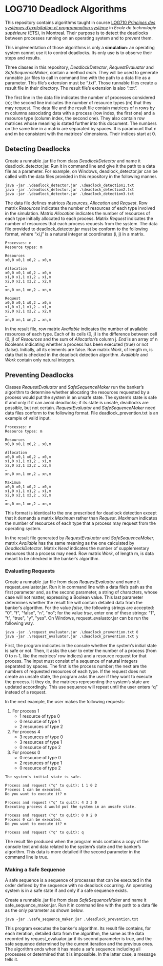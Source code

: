# LOG710 Deadlock Algorithms
This repository contains algorithms taught in course
[LOG710 *Principes des systèmes d’exploitation et programmation système*](https://www.etsmtl.ca/etudes/cours/LOG710)
in *École de technologie supérieure* (ÉTS), in Montreal. Their purpose is to
detect the deadlocks between processes running on an operating system and to
prevent them.

This implementation of those algorithms is only a **simulation**: an operating
system cannot use it to control deadlocks. Its only use is to observe their
steps and results.

Three classes in this repository, *DeadlockDetector*, *RequestEvaluator* and
*SafeSequenceMaker*, contain a method *main*. They will be used to generate
runnable .jar files to call in command line with the path to a data file as a
parameter. This file’s extension must be “.txt”. Those runnable files create a
result file in their directory. The result file’s extension is also “.txt”.

The first line in the data file indicates the number of processes considered
(n); the second line indicates the number of resource types (m) that they may
request. The data file and the result file contain matrices of n rows by m
columns associating data with a process (row index, the first one) and a
resource type (column index, the second one). They also contain row matrices
whose meaning is stated further into this document. The numbers on the same
line in a matrix are separated by spaces. It is paramount that n and m be
consistent with the matrices’ dimensions. Their indices start at 0.

## Detecting Deadlocks
Create a runnable .jar file from class *DeadlockDetector* and name it
deadlock_detector.jar. Run it in command line and give it the path to a data
file as a parameter. For example, on Windows, deadlock_detector.jar can be
called with the data files provided in this repository in the following manner.

```
java -jar .\deadlock_detector.jar .\deadlock_detection1.txt
java -jar .\deadlock_detector.jar .\deadlock_detection2.txt
java -jar .\deadlock_detector.jar .\deadlock_detection3.txt
```

The data file defines matrices *Resources*, *Allocation* and *Request*. Row
matrix *Resources* indicates the number of resources of each type involved in
the simulation. Matrix *Allocation* indicates the number of resources of each
type initially allocated to each process. Matrix *Request* indicates the
number of resources that each process requests from the system. The data file
provided to deadlock_detector.jar must be conform to the following format,
where “xi,j” is a natural integer at coordinates (i, j) in a matrix.

```
Processes: n
Resource types: m

Resources
x0,0 x0,1 x0,2 … x0,m

Allocation
x0,0 x0,1 x0,2 … x0,m
x1,0 x1,1 x1,2 … x1,m
x2,0 x2,1 x2,2 … x2,m
…
xn,0 xn,1 xn,2 … xn,m

Request
x0,0 x0,1 x0,2 … x0,m
x1,0 x1,1 x1,2 … x1,m
x2,0 x2,1 x2,2 … x2,m
…
xn,0 xn,1 xn,2 … xn,m
```

In the result file, row matrix *Available* indicates the number of available
resources of each type. Each of its cells (0, j) is the difference between
cell (0, j) of *Resources* and the sum of *Allocation*’s column j. *End* is an
array of n Booleans indicating whether a process has been executed (true) or
not (false). Initially, all its elements are false. Row matrix *Work*, of
length m, is data that is checked in the deadlock detection algorithm.
*Available* and *Work* contain only natural integers.

## Preventing Deadlocks
Classes *RequestEvaluator* and *SafeSequenceMaker* run the banker’s algorithm
to determine whether allocating the resources requested by a process would put
the system in an unsafe state. The system’s state is safe if and only if it
can avoid deadlocks; if its state is unsafe, deadlocks are possible, but not
certain. *RequestEvaluator* and *SafeSequenceMaker* need data files conform to
the following format. File deadlock_prevention.txt is an example of valid
input.

```
Processes: n
Resource types: m

Resources
x0,0 x0,1 x0,2 … x0,m

Allocation
x0,0 x0,1 x0,2 … x0,m
x1,0 x1,1 x1,2 … x1,m
x2,0 x2,1 x2,2 … x2,m
…
xn,0 xn,1 xn,2 … xn,m

Maximum
x0,0 x0,1 x0,2 … x0,m
x1,0 x1,1 x1,2 … x1,m
x2,0 x2,1 x2,2 … x2,m
…
xn,0 xn,1 xn,2 … xn,m
```

This format is identical to the one prescribed for deadlock detection except
that it demands a matrix *Maximum* rather than *Request*. *Maximum* indicates
the number of resources of each type that a process may request from the
operating system.

In the result file generated by *RequestEvaluator* and *SafeSequenceMaker*,
matrix *Available* has the same meaning as the one calculated by
*DeadlockDetector*. Matrix *Need* indicates the number of supplementary
resources that a process may need. Row matrix *Work*, of length m, is data
meant to be checked in the banker’s algorithm.

### Evaluating Requests
Create a runnable .jar file from class *RequestEvaluator* and name it
request_evaluator.jar. Run it in command line with a data file’s path as the
first parameter and, as the second parameter, a string of characters, whose
case will not matter, expressing a Boolean value. This last parameter
determines whether the result file will contain detailed data from the
banker’s algorithm. For the value *false*, the following strings are accepted:
"0", "f", "false", "n", "no"; for the value *true*, enter one of these
strings: "1", "t", "true", "y", "yes". On Windows, request_evaluator.jar can
be run the following way.

```
java -jar .\request_evaluator.jar .\deadlock_prevention.txt 0
java -jar .\request_evaluator.jar .\deadlock_prevention.txt y
```

First, the program indicates in the console whether the system’s initial state
is safe or not. Then, it asks the user to enter the number of a process (from
0 to n-1, like the matrices’ row indices) and a resource request for that
process. The input must consist of a sequence of natural integers separated by
spaces. The first is the process number; the next are the numbers of requested
resources of each type. If the request does not create an unsafe state, the
program asks the user if they want to execute the process. It they do, the
matrices representing the system’s state are updated accordingly. This use
sequence will repeat until the user enters “q” instead of a request.

In the next example, the user makes the following requests:
1. For process 1
	* 1 resource of type 0
	* 0 resource of type 1
	* 2 resources of type 2
2. For process 4
	* 3 resources of type 0
	* 3 resources of type 1
	* 0 resource of type 2
3. For process 0
	* 0 resource of type 0
	* 2 resources of type 1
	* 0 resource of type 2

```
The system's initial state is safe.

Process and request ("q" to quit): 1 1 0 2
Process 1 can be executed.
Do you want to execute it? n

Process and request ("q" to quit): 4 3 3 0
Executing process 4 would put the system in an unsafe state.

Process and request ("q" to quit): 0 0 2 0
Process 0 can be executed.
Do you want to execute it? n

Process and request ("q" to quit): q
```

The result file produced when the program ends contains a copy of the console
text and data related to the system’s state and the banker’s algorithm. This
data is more detailed if the second parameter in the command line is true.

### Making a Safe Sequence
A safe sequence is a sequence of processes that can be executed in the order
defined by the sequence with no deadlock occurring. An operating system is in
a safe state if and only if a safe sequence exists.

Create a runnable .jar file from class *SafeSequenceMaker* and name it
safe_sequence_maker.jar. Run it in command line with the path to a data file
as the only parameter as shown below.

```
java -jar .\safe_sequence_maker.jar .\deadlock_prevention.txt
```

This program executes the banker’s algorithm. Its result file contains, for
each iteration, detailed data from the algorithm, the same as the data
recorded by request_evaluator.jar if its second parameter is true, and the
safe sequence determined by the current iteration and the previous ones. The
algorithm ends when it has made a safe sequence including all processes or
determined that it is impossible. In the latter case, a message tells it.
